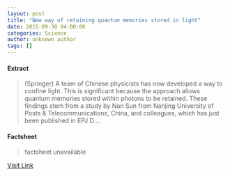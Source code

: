 ```yaml
---
layout: post
title: "New way of retaining quantum memories stored in light"
date: 2015-09-30 04:00:00
categories: Science
author: unknown author
tags: []
---
```



#### Extract
>(Springer) A team of Chinese physicists has now developed a way to confine light. This is significant because the approach allows quantum memories stored within photons to be retained. These findings stem from a study by Nan Sun from Nanjing University of Posts & Telecommunications, China, and colleagues, which has just been published in EPJ D....

#### Factsheet
>factsheet unavailable

[Visit Link](http://www.eurekalert.org/pub_releases/2015-09/s-nwo093015.php)


